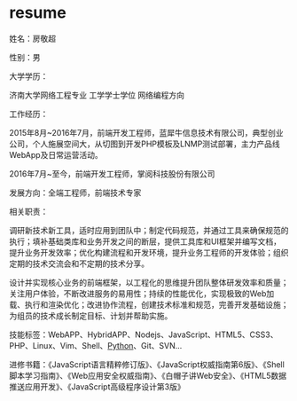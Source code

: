 # resume

姓名：房敬超  

性别：男  

大学学历：

济南大学网络工程专业 工学学士学位 网络编程方向 

工作经历：

2015年8月~2016年7月，前端开发工程师，蓝犀牛信息技术有限公司，典型创业公司，个人施展空间大，从切图到开发PHP模板及LNMP测试部署，主力产品线WebApp及日常运营活动。

2016年7月~至今，前端开发工程师，掌阅科技股份有限公司

发展方向：全端工程师，前端技术专家

相关职责：

调研新技术新工具，适时应用到团队中；制定代码规范，并通过工具来确保规范的执行；填补基础类库和业务开发之间的断层，提供工具库和UI框架并编写文档，提升业务开发效率；优化构建流程和开发环境，提升业务工程师的开发体验；组织定期的技术交流会和不定期的技术分享。

设计并实现核心业务的前端框架，以工程化的思维提升团队整体研发效率和质量；关注用户体验，不断改进服务的易用性；持续的性能优化，实现极致的Web加载、执行和渲染优化；改进协作流程，创建技术标准和规范，完善开发基础设施；为组员的技术成长制定目标、计划并帮助实施。

技能标签：WebAPP、HybridAPP、Nodejs、JavaScript、HTML5、CSS3、PHP、Linux、Vim、Shell、[Python](https://www.python.org/)、Git、SVN...

进修书籍：《JavaScript语言精粹修订版》、《JavaScript权威指南第6版》、《Shell脚本学习指南》、《Web应用安全权威指南》、《白帽子讲Web安全》、《HTML5数据推送应用开发》、《JavaScript高级程序设计第3版》

